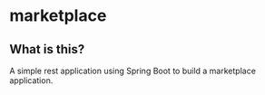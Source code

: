 # marketplace

## What is this?

A simple rest application using Spring Boot to build a marketplace application.

